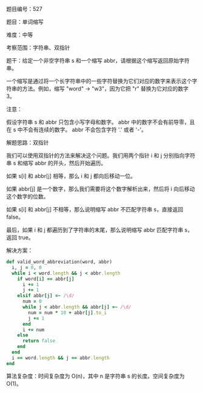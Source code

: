 题目编号：527

题目：单词缩写

难度：中等

考察范围：字符串、双指针

题干：给定一个非空字符串 s 和一个缩写 abbr，请根据这个缩写返回原始字符串。

一个缩写是通过将一个长字符串中的一些字符替换为它们对应的数字来表示这个字符串的方法。例如，缩写 "word" -> "w3"，因为它把 "r" 替换为它对应的数字 3。

注意：

假设字符串 s 和 abbr 只包含小写字母和数字。
abbr 中的数字不会有前导零，且在 s 中不会有连续的数字。
abbr 不会包含字符 '.' 或者 '-'。

解题思路：双指针

我们可以使用双指针的方法来解决这个问题。我们用两个指针 i 和 j 分别指向字符串 s 和缩写 abbr 的开头，然后开始遍历。

如果 s[i] 和 abbr[j] 相等，那么 i 和 j 都向后移动一位。

如果 abbr[j] 是一个数字，那么我们需要将这个数字解析出来，然后将 i 向后移动这个数字的位数。

如果 s[i] 和 abbr[j] 不相等，那么说明缩写 abbr 不匹配字符串 s，直接返回 false。

最后，如果 i 和 j 都遍历到了字符串的末尾，那么说明缩写 abbr 匹配字符串 s，返回 true。

解决方案：

```ruby
def valid_word_abbreviation(word, abbr)
  i, j = 0, 0
  while i < word.length && j < abbr.length
    if word[i] == abbr[j]
      i += 1
      j += 1
    elsif abbr[j] =~ /\d/
      num = 0
      while j < abbr.length && abbr[j] =~ /\d/
        num = num * 10 + abbr[j].to_i
        j += 1
      end
      i += num
    else
      return false
    end
  end
  i == word.length && j == abbr.length
end
```

算法复杂度：时间复杂度为 O(n)，其中 n 是字符串 s 的长度。空间复杂度为 O(1)。